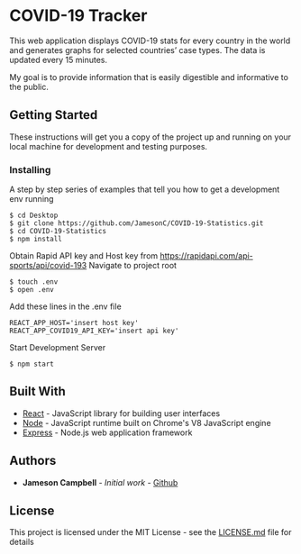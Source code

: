 # COVID-19 Tracker

This web application displays COVID-19 stats for every country in the world and generates graphs for selected countries’ case types. The data is updated every 15 minutes. 

My goal is to provide information that is easily digestible and informative to the public.

## Getting Started

These instructions will get you a copy of the project up and running on your local machine for development and testing purposes.

### Installing

A step by step series of examples that tell you how to get a development env running

```
$ cd Desktop
$ git clone https://github.com/JamesonC/COVID-19-Statistics.git
$ cd COVID-19-Statistics
$ npm install
```

Obtain Rapid API key and Host key from https://rapidapi.com/api-sports/api/covid-193
Navigate to project root

```
$ touch .env
$ open .env
```
Add these lines in the .env file

```
REACT_APP_HOST='insert host key'
REACT_APP_COVID19_API_KEY='insert api key'
```

Start Development Server

```
$ npm start
```

## Built With

* [React](https://reactjs.org/docs/create-a-new-react-app.html) - JavaScript library for building user interfaces
* [Node](https://www.npmjs.com/package/node) - JavaScript runtime built on Chrome's V8 JavaScript engine
* [Express](https://expressjs.com/) - Node.js web application framework


## Authors

* **Jameson Campbell** - *Initial work* - [Github](https://github.com/JamesonC)

## License

This project is licensed under the MIT License - see the [LICENSE.md](LICENSE.md) file for details